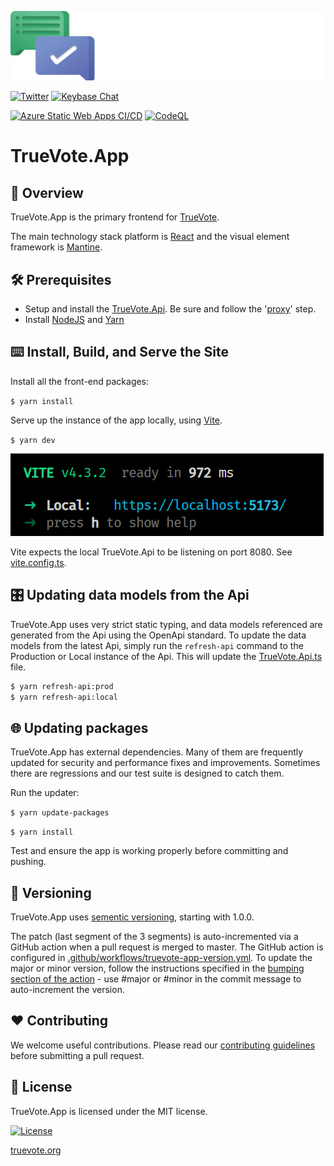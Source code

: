 [![Logo](public/static/TrueVote_Logo_Text_on_Black.png)](https://truevote.org)

[![Twitter](https://img.shields.io/twitter/follow/TrueVoteOrg?style=social)](https://twitter.com/TrueVoteOrg)
[![Keybase Chat](https://img.shields.io/badge/chat-on%20keybase-7793d8)](https://keybase.io/team/truevote)

[![Azure Static Web Apps CI/CD](https://github.com/TrueVote/TrueVote.App/actions/workflows/azure-static-web-app.yml/badge.svg)](https://github.com/TrueVote/TrueVote.App/actions/workflows/azure-static-web-app.yml)
[![CodeQL](https://github.com/TrueVote/TrueVote.App/actions/workflows/github-code-scanning/codeql/badge.svg)](https://github.com/TrueVote/TrueVote.App/actions/workflows/github-code-scanning/codeql)

# TrueVote.App

## 🌈 Overview

TrueVote.App is the primary frontend for [TrueVote](https://truevote.org).

The main technology stack platform is [React](https://react.dev) and the visual element framework is [Mantine](https://mantine.dev).

## 🛠 Prerequisites

* Setup and install the [TrueVote.Api](https://github.com/TrueVote/TrueVote.Api). Be sure and follow the '[proxy](https://github.com/TrueVote/TrueVote.Api#%EF%B8%8F-proxying-truevoteapi-locally)' step.
* Install [NodeJS](https://nodejs.org/) and [Yarn](https://yarnpkg.com/getting-started/install)

## ⌨️ Install, Build, and Serve the Site

Install all the front-end packages:

`$ yarn install`

Serve up the instance of the app locally, using [Vite](https://vitejs.dev/).

`$ yarn dev`

![](public/static/vite-output.png)

Vite expects the local TrueVote.Api to be listening on port 8080. See [vite.config.ts](vite.config.ts).

## 🎛️ Updating data models from the Api

TrueVote.App uses very strict static typing, and data models referenced are generated from the Api using the OpenApi standard. To update the data models from the latest Api, simply run the `refresh-api` command to the Production or Local instance of the Api. This will update the [TrueVote.Api.ts](src/TrueVote.Api.ts) file.

```bash
$ yarn refresh-api:prod
$ yarn refresh-api:local
```

## 🌐 Updating packages

TrueVote.App has external dependencies. Many of them are frequently updated for security and performance fixes and improvements. Sometimes there are regressions and our test suite is designed to catch them.

Run the updater:

`$ yarn update-packages`

`$ yarn install`

Test and ensure the app is working properly before committing and pushing.

## 🎁 Versioning

TrueVote.App uses [sementic versioning](https://semver.org/), starting with 1.0.0.

The patch (last segment of the 3 segments) is auto-incremented via a GitHub action when a pull request is merged to master. The GitHub action is configured in [.github/workflows/truevote-app-version.yml](.github/workflows/truevote-app-version.yml). To update the major or minor version, follow the instructions specified in the [bumping section of the action](https://github.com/anothrNick/github-tag-action#bumping) - use #major or #minor in the commit message to auto-increment the version.

## ❤️ Contributing

We welcome useful contributions. Please read our [contributing guidelines](CONTRIBUTING.md) before submitting a pull request.

## 📜 License

TrueVote.App is licensed under the MIT license.

[![License](https://img.shields.io/github/license/TrueVote/TrueVote.App)]((https://github.com/TrueVote/TrueVote.App/master/LICENSE))

[truevote.org](https://truevote.org)
<!---
Icons used from: https://emojipedia.org/
--->